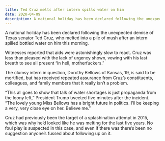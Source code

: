 ```yaml
---
title: Ted Cruz melts after intern spills water on him
date: 2020-04-09
description: A national holiday has been declared following the unexpected demise of Texas senator Ted Cruz, who melted into a pile of mush after an intern spilled bottled water on him this morning.
---
```


A national holiday has been declared following the unexpected demise of Texas senator Ted Cruz, who melted into a pile of mush after an intern spilled bottled water on him this morning.

Witnesses reported that aids were astonishingly slow to react. Cruz was less than pleased with the lack of urgency shown, vowing with his last breath to see all present “in hell, motherfuckers.”

The clumsy intern in question, Dorothy Bellows of Kansas, 19, is said to be mortified, but has received repeated assurance from Cruz’s constituents, colleagues, and family members that it really isn’t a problem.

“This all goes to show that talk of water shortages is just propaganda from the loony left,” President Trump tweeted five minutes after the incident. “The lovely young Miss Bellows has a bright future in politics. I’ll be keeping a very, very close eye on her. Believe me.”

Cruz had previously been the target of a splashination attempt in 2015, which was why he’d looked like he was melting for the last five years. No foul play is suspected in this case, and even if there was there’s been no suggestion anyone’s fussed about following up on it.
